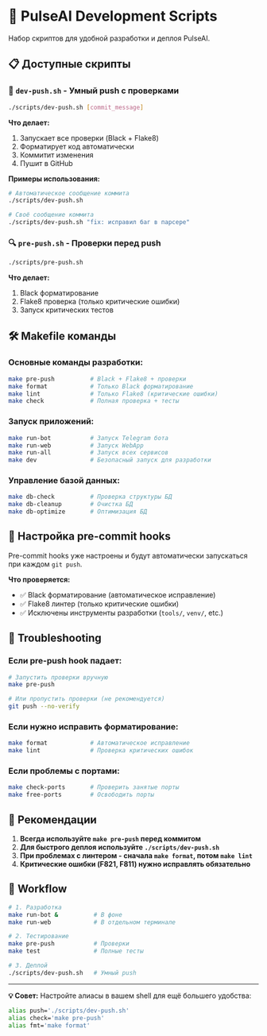 # 🔧 PulseAI Development Scripts

Набор скриптов для удобной разработки и деплоя PulseAI.

## 📋 Доступные скрипты

### 🚀 `dev-push.sh` - Умный push с проверками
```bash
./scripts/dev-push.sh [commit_message]
```

**Что делает:**
1. Запускает все проверки (Black + Flake8)
2. Форматирует код автоматически
3. Коммитит изменения
4. Пушит в GitHub

**Примеры использования:**
```bash
# Автоматическое сообщение коммита
./scripts/dev-push.sh

# Своё сообщение коммита
./scripts/dev-push.sh "fix: исправил баг в парсере"
```

### 🔍 `pre-push.sh` - Проверки перед push
```bash
./scripts/pre-push.sh
```

**Что делает:**
1. Black форматирование
2. Flake8 проверка (только критические ошибки)
3. Запуск критических тестов

## 🛠️ Makefile команды

### Основные команды разработки:
```bash
make pre-push          # Black + Flake8 + проверки
make format            # Только Black форматирование
make lint              # Только Flake8 (критические ошибки)
make check             # Полная проверка + тесты
```

### Запуск приложений:
```bash
make run-bot           # Запуск Telegram бота
make run-web           # Запуск WebApp
make run-all           # Запуск всех сервисов
make dev               # Безопасный запуск для разработки
```

### Управление базой данных:
```bash
make db-check          # Проверка структуры БД
make db-cleanup        # Очистка БД
make db-optimize       # Оптимизация БД
```

## 🔧 Настройка pre-commit hooks

Pre-commit hooks уже настроены и будут автоматически запускаться при каждом `git push`.

**Что проверяется:**
- ✅ Black форматирование (автоматическое исправление)
- ✅ Flake8 линтер (только критические ошибки)
- ✅ Исключены инструменты разработки (`tools/`, `venv/`, etc.)

## 🚨 Troubleshooting

### Если pre-push hook падает:
```bash
# Запустить проверки вручную
make pre-push

# Или пропустить проверки (не рекомендуется)
git push --no-verify
```

### Если нужно исправить форматирование:
```bash
make format            # Автоматическое исправление
make lint              # Проверка критических ошибок
```

### Если проблемы с портами:
```bash
make check-ports       # Проверить занятые порты
make free-ports        # Освободить порты
```

## 📝 Рекомендации

1. **Всегда используйте `make pre-push` перед коммитом**
2. **Для быстрого деплоя используйте `./scripts/dev-push.sh`**
3. **При проблемах с линтером - сначала `make format`, потом `make lint`**
4. **Критические ошибки (F821, F811) нужно исправлять обязательно**

## 🎯 Workflow

```bash
# 1. Разработка
make run-bot &          # В фоне
make run-web            # В отдельном терминале

# 2. Тестирование
make pre-push           # Проверки
make test               # Полные тесты

# 3. Деплой
./scripts/dev-push.sh   # Умный push
```

---

**💡 Совет:** Настройте алиасы в вашем shell для ещё большего удобства:
```bash
alias push='./scripts/dev-push.sh'
alias check='make pre-push'
alias fmt='make format'
```
